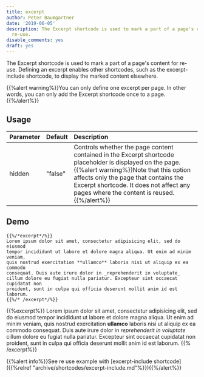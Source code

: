 ```yaml
---
title: excerpt
author: Peter Baumgartner
date: '2019-06-05'
description: The Excerpt shortcode is used to mark a part of a page's content for
  re-use.
disable_comments: yes
draft: yes
---
```


The Excerpt shortcode is used to mark a part of a page's content for re-use. Defining an excerpt enables other shortcodes, such as the excerpt-include shortcode, to display the marked content elsewhere.

{{%alert warning%}}You can only define one excerpt per page. In other words, you can only add the Excerpt shortcode once to a page.{{%/alert%}}


## Usage

| Parameter | Default | Description |
|:--|:--|:--|
| hidden | "false" | Controls whether the page content contained in the Excerpt shortcode placeholder is displayed on the page.{{%alert warning%}}Note that this option affects only the page that contains the Excerpt shortcode. It does not affect any pages where the content is reused.{{%/alert%}} |

## Demo

	{{%/*excerpt*/%}}
	Lorem ipsum dolor sit amet, consectetur adipisicing elit, sed do eiusmod
	tempor incididunt ut labore et dolore magna aliqua. Ut enim ad minim veniam,
	quis nostrud exercitation **ullamco** laboris nisi ut aliquip ex ea commodo
	consequat. Duis aute irure dolor in _reprehenderit in voluptate_
	cillum dolore eu fugiat nulla pariatur. Excepteur sint occaecat cupidatat non
	proident, sunt in culpa qui officia deserunt mollit anim id est laborum.
	{{%/* /excerpt*/%}}

{{%excerpt%}}
Lorem ipsum dolor sit amet, consectetur adipisicing elit, sed do eiusmod
tempor incididunt ut labore et dolore magna aliqua. Ut enim ad minim veniam,
quis nostrud exercitation **ullamco** laboris nisi ut aliquip ex ea commodo
consequat. Duis aute irure dolor in _reprehenderit in voluptate_
cillum dolore eu fugiat nulla pariatur. Excepteur sint occaecat cupidatat non
proident, sunt in culpa qui officia deserunt mollit anim id est laborum.
{{% /excerpt%}}



{{%alert info%}}See re use example with [excerpt-include shortcode]({{%relref "archive/shortcodes/excerpt-include.md"%}}){{%/alert%}}
